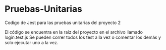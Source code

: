 # Pruebas-Unitarias
Codigo de Jest para las pruebas unitarias del proyecto 2

El código se encuentra en la raíz del proyecto en el archivo llamado login.test.js
Se pueden correr todos los test a la vez o comentar los demás y solo ejecutar uno a la vez.
